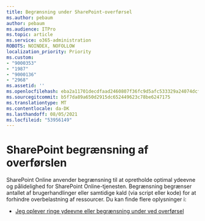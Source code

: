```yaml
---
title: Begrænsning under SharePoint-overførsel
ms.author: pebaum
author: pebaum
ms.audience: ITPro
ms.topic: article
ms.service: o365-administration
ROBOTS: NOINDEX, NOFOLLOW
localization_priority: Priority
ms.custom:
- "9000353"
- "1987"
- "9000136"
- "2968"
ms.assetid: ''
ms.openlocfilehash: eba2a11701decdfaad2460807f36fc9d5afc533329a24074dcf28b4fd6cd4ac9
ms.sourcegitcommit: b5f7da89a650d2915dc652449623c78be6247175
ms.translationtype: MT
ms.contentlocale: da-DK
ms.lasthandoff: 08/05/2021
ms.locfileid: "53956149"
---
```

# <a name="sharepoint-migration-throttling"></a>SharePoint begrænsning af overførslen

SharePoint Online anvender begrænsning til at opretholde optimal ydeevne og pålidelighed for SharePoint Online-tjenesten. Begrænsning begrænser antallet af brugerhandlinger eller samtidige kald (via script eller kode) for at forhindre overbelastning af ressourcer. Du kan finde flere oplysninger i:

- [Jeg oplever ringe ydeevne eller begrænsning under ved overførsel](https://docs.microsoft.com/sharepointmigration/sharepoint-online-and-onedrive-migration-speed#faq-and-troubleshooting)
